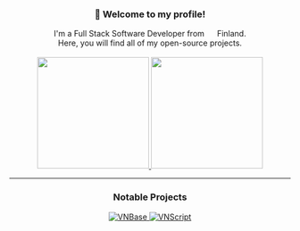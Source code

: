 <div align="center">
  <h3>👋 Welcome to my profile!</h3>
  I'm a Full Stack Software Developer from <img height=10 width=15 src="https://github.com/kEllieGit/kelliegit/assets/53048761/007d9f01-2b9f-406b-a64e-cbd91ae532f1"/> Finland. <br>
   Here, you will find all of my open-source projects.
</div>

<br>

<div align="center">
  <a href="https://github.com/anuraghazra/github-readme-stats">
    <img height=200 src="https://github-readme-stats.vercel.app/api?username=kelliegit&card_width=320&border_radius=0&theme=transparent" />
  </a>
  <a href="https://github.com/anuraghazra/convoychat">
    <img height=200 src="https://github-readme-stats.vercel.app/api/top-langs?username=kelliegit&layout=compact&langs_count=10&border_radius=0&theme=transparent" />
  </a>
</div>

---

<div align="center">
  <h3>Notable Projects</h3>
</div>

<p align="center">
  <a href="https://github.com/kEllieGit/SBox-Visual-Novel-Base">
    <img src="https://github-readme-stats.vercel.app/api/pin/?username=kelliegit&border_radius=0&theme=transparent&repo=sbox-visual-novel-base" alt="VNBase">
  </a>
  <a href="https://github.com/kEllieGit/vnscript">
    <img src="https://github-readme-stats.vercel.app/api/pin/?username=kelliegit&border_radius=0&theme=transparent&repo=vnscript" alt="VNScript">
  </a>
</p>
